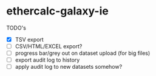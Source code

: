 # ethercalc-galaxy-ie

TODO's
- [x] TSV export
- [ ] CSV/HTML/EXCEL export?
- [ ] progress bar/grey out on dataset upload (for big files)
- [ ] export audit log to history
- [ ] apply audit log to new datasets somehow?
